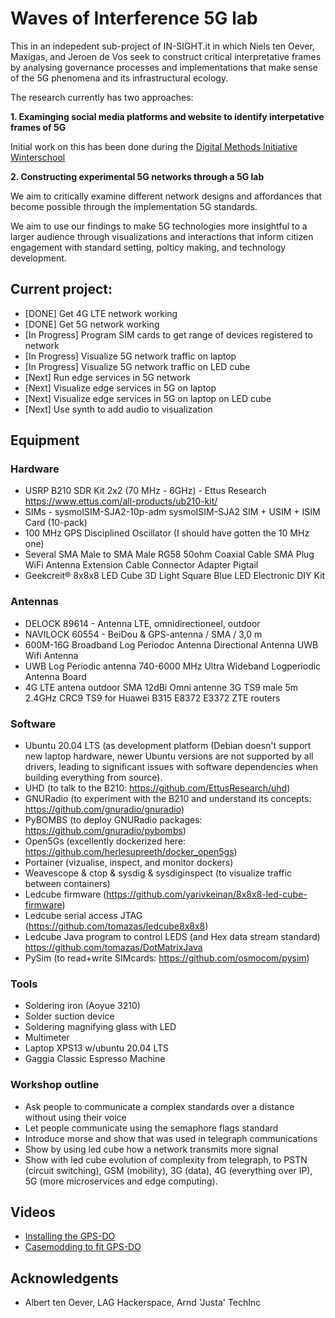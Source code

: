 # Waves of Interference 5G lab

This in an indepedent sub-project of IN-SIGHT.it in which Niels ten Oever, Maxigas, and Jeroen de Vos seek to construct critical interpretative frames by analysing governance processes and implementations that make sense of the 5G phenomena and its infrastructural ecology.

The research currently has two approaches:

**1. Examinging social media platforms and website to identify interpetative frames of 5G**
  
  Initial work on this has been done during the [Digital Methods Initiative Winterschool](https://wiki.digitalmethods.net/Dmi/WinterSchool2021Infodemic5G)
    
**2. Constructing experimental 5G networks through a 5G lab**
  
  We aim to critically examine different network designs and affordances that become possible through the implementation 5G standards. 
  
  We aim to use our findings to make 5G technologies more insightful to a larger audience through visualizations and interactions that inform citizen engagement with standard setting, polticy making, and technology development.
  
## Current project:
  - [DONE] Get 4G LTE network working
  - [DONE] Get 5G network working
  - [In Progress] Program SIM cards to get range of devices registered to network
  - [In Progress] Visualize 5G network traffic on laptop
  - [In Progress] Visualize 5G network traffic on LED cube
  - [Next] Run edge services in 5G network
  - [Next] Visualize edge services in 5G on laptop
  - [Next] Visualize edge services in 5G on laptop on LED cube
  - [Next] Use synth to add audio to visualization

## Equipment
    
### Hardware
  - USRP B210 SDR Kit 2x2 (70 MHz - 6GHz) - Ettus Research <https://www.ettus.com/all-products/ub210-kit/>
  - SIMs - sysmoISIM-SJA2-10p-adm sysmoISIM-SJA2 SIM + USIM + ISIM Card (10-pack)
  - 100 MHz GPS Disciplined Oscillator (I should have gotten the 10 MHz one)
  - Several SMA Male to SMA Male RG58 50ohm Coaxial Cable SMA Plug WiFi Antenna Extension Cable Connector Adapter Pigtail
  - Geekcreit® 8x8x8 LED Cube 3D Light Square Blue LED Electronic DIY Kit

### Antennas
  - DELOCK 89614 - Antenna LTE, omnidirectioneel, outdoor
  - NAVILOCK 60554 - BeiDou & GPS-antenna / SMA / 3,0 m
  - 600M-16G Broadband Log Periodoc Antenna Directional Antenna UWB Wifi Antenna
  - UWB Log Periodic antenna 740-6000 MHz Ultra Wideband Logperiodic Antenna Board
  - 4G LTE antena outdoor SMA 12dBi Omni antenne 3G TS9 male 5m 2.4GHz CRC9 TS9 for Huawei B315 E8372 E3372 ZTE routers

### Software
  - Ubuntu 20.04 LTS (as development platform (Debian doesn't support new laptop hardware, newer Ubuntu versions are not supported by all drivers, leading to significant issues with software dependencies when building everything from source). 
  - UHD (to talk to the B210: <https://github.com/EttusResearch/uhd>)
  - GNURadio (to experiment with the B210 and understand its concepts: <https://github.com/gnuradio/gnuradio>)
  - PyBOMBS (to deploy GNURadio packages: <https://github.com/gnuradio/pybombs>)
  - Open5Gs (excellently dockerized here: <https://github.com/herlesupreeth/docker_open5gs>)
  - Portainer (vizualise, inspect, and monitor dockers)
  - Weavescope & ctop & sysdig & sysdiginspect (to visualize traffic between containers)
  - Ledcube firmware (<https://github.com/yarivkeinan/8x8x8-led-cube-firmware>)
  - Ledcube serial access JTAG (<https://github.com/tomazas/ledcube8x8x8>)
  - Ledcube Java program to control LEDS (and Hex data stream standard) <https://github.com/tomazas/DotMatrixJava>
  - PySim (to read+write SIMcards: <https://github.com/osmocom/pysim>)

### Tools
  - Soldering iron (Aoyue 3210)
  - Solder suction device
  - Soldering magnifying glass with LED
  - Multimeter
  - Laptop XPS13 w/ubuntu 20.04 LTS
  - Gaggia Classic Espresso Machine
  
### Workshop outline
  - Ask people to communicate a complex standards over a distance without using their voice
  - Let people communicate using the semaphore flags standard
  - Introduce morse and show that was used in telegraph communications
  - Show by using led cube how a network transmits more signal
  - Show with led cube evolution of complexity from telegraph, to PSTN (circuit switching), GSM (mobility), 3G (data), 4G (everything over IP), 5G (more microservices and edge computing).
  
## Videos
  - [Installing the GPS-DO](https://www.youtube.com/watch?v=HrnWpnW-Gfg)
  - [Casemodding to fit GPS-DO](https://www.youtube.com/watch?v=V1i42qqgNYY)

## Acknowledgents
  - Albert ten Oever, LAG Hackerspace, Arnd 'Justa' TechInc

  
